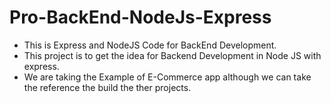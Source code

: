 # Pro-BackEnd-NodeJs-Express

- This is Express and NodeJS Code for BackEnd Development.
- This project is to get the idea for Backend Development in Node JS with express.
- We are taking the Example of E-Commerce app although we can take the reference the build the ther projects.
